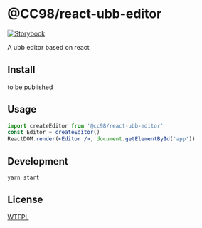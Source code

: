# @CC98/react-ubb-editor

[![Storybook](https://github.com/storybooks/press/blob/master/badges/storybook.svg)](https://asukasong.github.io/react-ubb-editor/)

A ubb editor based on react

## Install

to be published

## Usage

```jsx
import createEditor from '@cc98/react-ubb-editor'
const Editor = createEditor()
ReactDOM.render(<Editor />, document.getElementById('app'))
```

## Development

```bash
yarn start
```

## License

[WTFPL](http://www.wtfpl.net/ "WTFPL LICENSE")